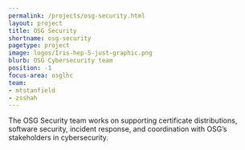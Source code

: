```yaml
---
permalink: /projects/osg-security.html
layout: project
title: OSG Security
shortname: osg-security
pagetype: project
image: logos/Iris-hep-5-just-graphic.png
blurb: OSG Cybersecurity team
position: -1
focus-area: osglhc
team:
- mtstanfield
- zsshah
---
```


The OSG Security team works on supporting certificate distributions, software security,
incident response, and coordination with OSG’s stakeholders in cybersecurity.
